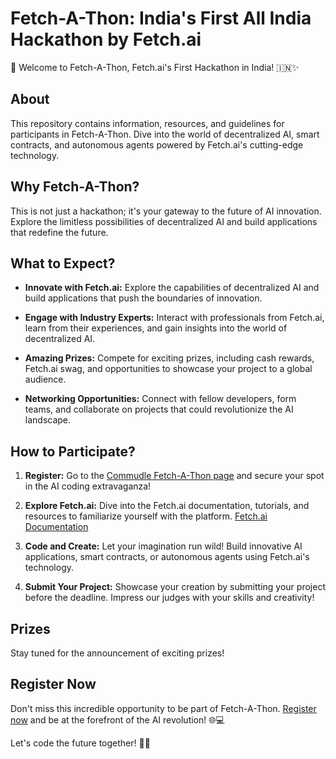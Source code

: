 
# Fetch-A-Thon: India's First All India Hackathon by Fetch.ai

🚀 Welcome to Fetch-A-Thon, Fetch.ai's First Hackathon in India! 🇮🇳✨

## About

This repository contains information, resources, and guidelines for participants in Fetch-A-Thon. Dive into the world of decentralized AI, smart contracts, and autonomous agents powered by Fetch.ai's cutting-edge technology.

## Why Fetch-A-Thon?

This is not just a hackathon; it's your gateway to the future of AI innovation. Explore the limitless possibilities of decentralized AI and build applications that redefine the future.

## What to Expect?

- **Innovate with Fetch.ai:** Explore the capabilities of decentralized AI and build applications that push the boundaries of innovation.
  
- **Engage with Industry Experts:** Interact with professionals from Fetch.ai, learn from their experiences, and gain insights into the world of decentralized AI.

- **Amazing Prizes:** Compete for exciting prizes, including cash rewards, Fetch.ai swag, and opportunities to showcase your project to a global audience.

- **Networking Opportunities:** Connect with fellow developers, form teams, and collaborate on projects that could revolutionize the AI landscape.

## How to Participate?

1. **Register:** Go to the [Commudle Fetch-A-Thon page](https://www.commudle.com/communities/fetch-ai-developers-meerut/events/f-tech-hackathon) and secure your spot in the AI coding extravaganza!

2. **Explore Fetch.ai:** Dive into the Fetch.ai documentation, tutorials, and resources to familiarize yourself with the platform. [Fetch.ai Documentation](https://fetch.ai/docs)

3. **Code and Create:** Let your imagination run wild! Build innovative AI applications, smart contracts, or autonomous agents using Fetch.ai's technology.

4. **Submit Your Project:** Showcase your creation by submitting your project before the deadline. Impress our judges with your skills and creativity!

## Prizes

Stay tuned for the announcement of exciting prizes!

## Register Now

Don't miss this incredible opportunity to be part of Fetch-A-Thon. [Register now](https://www.commudle.com/communities/fetch-ai-developers-meerut/events/f-tech-hackathon) and be at the forefront of the AI revolution! 🌐💻

Let's code the future together! 🚀🤖
